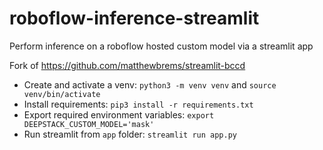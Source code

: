 # roboflow-inference-streamlit
Perform inference on a roboflow hosted custom model via a streamlit app

Fork of https://github.com/matthewbrems/streamlit-bccd

* Create and activate a venv: `python3 -m venv venv` and `source venv/bin/activate`
* Install requirements: `pip3 install -r requirements.txt`
* Export required environment variables: `export DEEPSTACK_CUSTOM_MODEL='mask'`
* Run streamlit from `app` folder: `streamlit run app.py`